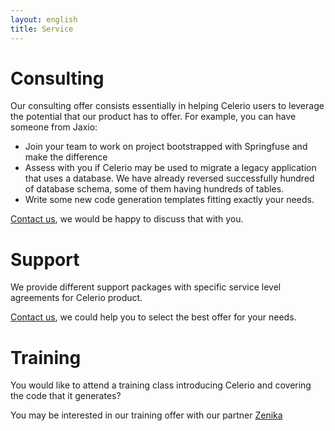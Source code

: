 ```yaml
---
layout: english
title: Service
---
```


# Consulting

Our consulting offer consists essentially in helping Celerio users to leverage the potential that our product has to offer. For example, you can have someone from Jaxio:

* Join your team to work on project bootstrapped with Springfuse and make the difference
* Assess with you if Celerio may be used to migrate a legacy application that uses a database. We have already reversed successfully hundred of database schema, some of them having hundreds of tables.
* Write some new code generation templates fitting exactly your needs.

<a href="/contact.html">Contact us</a>, we would be happy to discuss that with you.

# Support

We provide different support packages with specific service level agreements for Celerio product.

<a href="/contact.html">Contact us</a>, we could help you to select the best offer for your needs.

# Training

You would like to attend a training class introducing Celerio and covering the code that it generates?

You may be interested in our training offer with our partner <a href="http://www.zenika.com/formation_celerio.php">Zenika